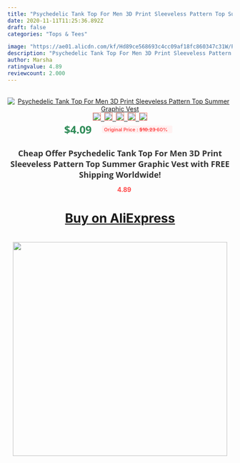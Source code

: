 ```yaml
---
title: "Psychedelic Tank Top For Men 3D Print Sleeveless Pattern Top Summer Graphic Vest"
date: 2020-11-11T11:25:36.892Z
draft: false
categories: "Tops & Tees"

image: "https://ae01.alicdn.com/kf/Hd89ce568693c4cc09af18fc860347c31W/Psychedelic-Tank-Top-For-Men-3D-Print-Sleeveless-Pattern-Top-Summer-Graphic-Vest.jpg"
description: "Psychedelic Tank Top For Men 3D Print Sleeveless Pattern Top Summer Graphic Vest"
author: Marsha
ratingvalue: 4.89
reviewcount: 2.000
---
```

<br>
<div style="text-align: center;">
<a href="https://s.click.aliexpress.com/e/_Anpgnx" target="_blank" rel="nofollow noopener noreferrer"><img alt="Psychedelic Tank Top For Men 3D Print Sleeveless Pattern Top Summer Graphic Vest" class="magnifier-image" src="https://ae01.alicdn.com/kf/Hd89ce568693c4cc09af18fc860347c31W/Psychedelic-Tank-Top-For-Men-3D-Print-Sleeveless-Pattern-Top-Summer-Graphic-Vest.jpg_640x640.jpg">
<br>
<img style="border:1px solid salmon" src="https://ae01.alicdn.com/kf/Hd89ce568693c4cc09af18fc860347c31W/Psychedelic-Tank-Top-For-Men-3D-Print-Sleeveless-Pattern-Top-Summer-Graphic-Vest.jpg_120x120.jpg">&nbsp;&nbsp;<img style="border:1px solid salmon" src="https://ae01.alicdn.com/kf/Hbaca3fba0f974c3c8741e49ef756a9d7W/Psychedelic-Tank-Top-For-Men-3D-Print-Sleeveless-Pattern-Top-Summer-Graphic-Vest.jpg_120x120.jpg">&nbsp;&nbsp;<img style="border:1px solid salmon" src="_120x120.jpg">&nbsp;&nbsp;<img style="border:1px solid salmon" src="_120x120.jpg">&nbsp;&nbsp;<img style="border:1px solid salmon" src="_120x120.jpg"></a></div><br0>
<div style="text-align: center;"><span style="background-color: white; border: 0px; box-sizing: border-box; color: seagreen; display: inline-block; font-family: &quot;open sans&quot; , &quot;arial&quot; , &quot;helvetica&quot; , sans-serif , &quot;heiti&quot;; font-size: 24px; font-stretch: inherit; font-weight: 700; line-height: inherit; margin: 0px 10px 0px 0px; padding: 0px; vertical-align: middle;">$4.09 </span>
<span style="background: rgb(255 , 241 , 241); border-radius: 3px; border: 0px; box-sizing: border-box; color: #ff4747; display: inline-block; font-family: inherit; font-size: 12px; font-stretch: inherit; font-style: inherit; font-variant: inherit; font-weight: 600; line-height: inherit; margin: 0px; padding: 2px 5px; transform: scale(0.9); vertical-align: middle;">Original Price : <b style="text-decoration: line-through;">$10.23 </b> 60%&nbsp;&nbsp;</span></div>
<h1 style="color: #333333; display: inline-block; font-family: &quot;open sans&quot; , &quot;arial&quot; , &quot;helvetica&quot; , sans-serif , &quot;heiti&quot;; font-size: 18px; font-stretch: inherit; font-weight: 700; text-align: center;">Cheap Offer Psychedelic Tank Top For Men 3D Print Sleeveless Pattern Top Summer Graphic Vest with FREE Shipping Worldwide!</h1>
<div style="color: #ff4747; text-align: center;">
<img src="https://4.bp.blogspot.com/-M0ZcTcb-5uY/XleCXlxnR4I/AAAAAAAAAEc/OrjgMkXV1oMQFaCRZj5HQwOCBcu3w1FegCPcBGAYYCw/s1600/star.png" style="height: 15px;">&nbsp;<b>4.89</b></div>
<div class="button_cont" align="center"><a class="buynow_a" href="https://s.click.aliexpress.com/e/_Anpgnx" target="_blank" rel="nofollow noopener noreferrer"><H1>Buy on AliExpress</H1></a></div><br>
<div class="separator" style="clear: both; text-align: center;">
<img src="https://lh3.googleusercontent.com/-pTy5HemUv9M/XlePHvY0dAI/AAAAAAAAAE4/0nX5iRUoIWY8eMW9Dpxeirr157OZliDIgCLcBGAsYHQ/s1600/badge.gif" width="480">
</div>
